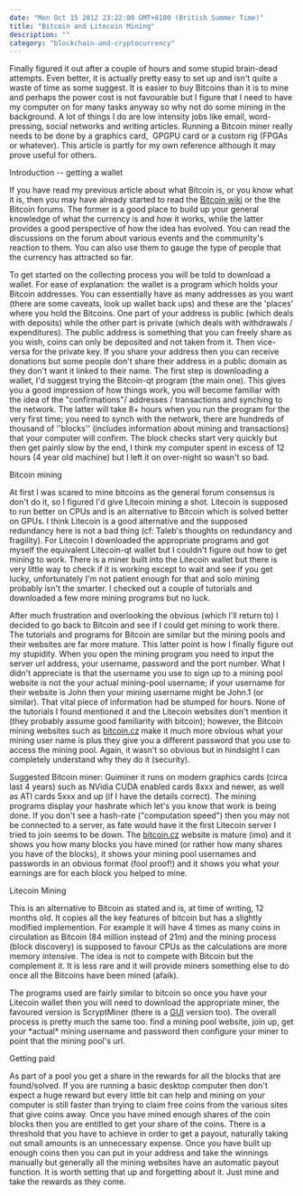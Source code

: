 ```yaml
---
date: "Mon Oct 15 2012 23:22:00 GMT+0100 (British Summer Time)"
title: "Bitcoin and Litecoin Mining"
description: ""
category: "blockchain-and-cryptocurrency"
---
```

Finally figured it out after a couple of hours and some stupid brain-dead attempts. Even better, it is actually pretty easy to set up and isn't quite a waste of time as some suggest. It is easier to buy Bitcoins than it is to mine and perhaps the power cost is not favourable but I figure that I need to have my computer on for many tasks anyway so why not do some mining in the background. A lot of things I do are low intensity jobs like email, word-pressing, social networks and writing articles. Running a Bitcoin miner really needs to be done by a graphics card,  GPGPU card or a custom rig (FPGAs or whatever). This article is partly for my own reference although it may prove useful for others.

Introduction -- getting a wallet

If you have read my previous article about what Bitcoin is, or you know what it is, then you may have already started to read the [Bitcoin wiki](https://bitcointalk.org/ "Bitcoin forums") or the the Bitcoin forums. The former is a good place to build up your general knowledge of what the currency is and how it works, while the latter provides a good perspective of how the idea has evolved. You can read the discussions on the forum about various events and the community's reaction to them. You can also use them to gauge the type of people that the currency has attracted so far.

To get started on the collecting process you will be told to download a wallet. For ease of explanation: the wallet is a program which holds your Bitcoin addresses. You can essentially have as many addresses as you want (there are some caveats, look up wallet back ups) and these are the 'places' where you hold the Bitcoins. One part of your address is public (which deals with deposits) while the other part is private (which deals with withdrawals / expenditures). The public address is something that you can freely share as you wish, coins can only be deposited and not taken from it. Then vice-versa for the private key. If you share your address then you can receive donations but some people don't share their address in a public domain as they don't want it linked to their name. The first step is downloading a wallet, I'd suggest trying the Bitcoin-qt program (the main one). This gives you a good impression of how things work, you will become familiar with the idea of the "confirmations"/ addresses / transactions and synching to the network. The latter will take 8+ hours when you run the program for the very first time; you need to synch with the network, there are hundreds of thousand of ''blocks'' (includes information about mining and transactions) that your computer will confirm. The block checks start very quickly but then get painly slow by the end, I think my computer spent in excess of 12 hours (4 year old machine) but I left it on over-night so wasn't so bad.

Bitcoin mining

At first I was scared to mine bitcoins as the general forum consensus is don't do it, so I figured I'd give Litecoin mining a shot. Litecoin is supposed to run better on CPUs and is an alternative to Bitcoin which is solved better on GPUs. I think Litecoin is a good alternative and the supposed redundancy here is not a bad thing (cf: Taleb's thoughts on redundancy and fragility). For Litecoin I downloaded the appropriate programs and got myself the equivalent Litecoin-qt wallet but I couldn't figure out how to get mining to work. There is a miner built into the Litecoin wallet but there is very little way to check if it is working except to wait and see if you get lucky, unfortunately I'm not patient enough for that and solo mining probably isn't the smarter. I checked out a couple of tutorials and downloaded a few more mining programs but no luck.

After much frustration and overlooking the obvious (which I'll return to) I decided to go back to Bitcoin and see if I could get mining to work there. The tutorials and programs for Bitcoin are similar but the mining pools and their websites are far more mature. This latter point is how I finally figure out my stupidity. When you open the mining program you need to input the server url address, your username, password and the port number. What I didn't appreciate is that the username you use to sign up to a mining pool website is not the your actual mining-pool username; if your username for their website is John then your mining username might be John.1 (or similar). That vital piece of information had be stumped for hours. None of the tutorials I found mentioned it and the Litecoin websites don't mention it (they probably assume good familiarity with bitcoin); however, the Bitcoin mining websites such as [bitcoin.cz](http://bitcoin.cz/) make it much more obvious what your mining user name is plus they give you a different password that you use to access the mining pool. Again, it wasn't so obvious but in hindsight I can completely understand why they do it (security).

Suggested Bitcoin miner: Guiminer it runs on modern graphics cards (circa last 4 years) such as NVidia CUDA enabled cards 8xxx and newer, as well as ATI cards 5xxx and up (if I have the details correct). The mining programs display your hashrate which let's you know that work is being done. If you don't see a hash-rate ("computation speed") then you may not be connected to a server, as fate would have it the first Litecoin server I tried to join seems to be down. The [bitcoin.cz](http://bitcoin.cz/) website is mature (imo) and it shows you how many blocks you have mined (or rather how many shares you have of the blocks), it shows your mining pool usernames and passwords in an obvious format (fool proof!) and it shows you what your earnings are for each block you helped to mine.

Litecoin Mining

This is an alternative to Bitcoin as stated and is, at time of writing, 12 months old. It copies all the key features of bitcoin but has a slightly modified implemention. For example it will have 4 times as many coins in circulation as Bitcoin (84 million instead of 21m) and the mining process (block discovery) is supposed to favour CPUs as the calculations are more memory intensive. The idea is not to compete with Bitcoin but the complement it. It is less rare and it will provide miners something else to do once all the Bitcoins have been mined (afaik).

The programs used are fairly similar to bitcoin so once you have your Litecoin wallet then you will need to download the appropriate miner, the favoured version is ScryptMiner (there is a [GUI](http://bitcointalk.org/index.php?topic=62414 "ScryptMiner GUI") version too). The overall process is pretty much the same too: find a mining pool website, join up, get your \*actual\* mining username and password then configure your miner to point that the mining pool's url.

Getting paid

As part of a pool you get a share in the rewards for all the blocks that are found/solved. If you are running a basic desktop computer then don't expect a huge reward but every little bit can help and mining on your computer is still faster than trying to claim free coins from the various sites that give coins away. Once you have mined enough shares of the coin blocks then you are entitled to get your share of the coins. There is a threshold that you have to achieve in order to get a payout, naturally taking out small amounts is an unnecessary expense. Once you have built up enough coins then you can put in your address and take the winnings manually but generally all the mining websites have an automatic payout function. It is worth setting that up and forgetting about it. Just mine and take the rewards as they come.